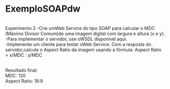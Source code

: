 # ExemploSOAPdw<br/>

<br/>Experimento 2
-Crie umWeb Service do tipo SOAP para calcular o MDC (Máximo Divisor Comum)de uma imagem digital com largura e altura (x e y). <br/>
-Para implementar o servidor, use oWSDL disponível aqui.<br/>
-Implemente um cliente para testar oWeb Service. Com a resposta do servidor,calcule o Aspect Ratio da imagem usando a fórmula:
Aspect Ratio = x/MDC : y/MDC<br/>

<br/>Resultado final:
<br/>MDC: 120
<br/>Aspect Ratio: 16:9


